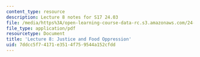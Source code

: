 ```yaml
---
content_type: resource
description: Lecture 8 notes for S17 24.03
file: /media/https%3A/open-learning-course-data-rc.s3.amazonaws.com/24-03-good-food-ethics-and-politics-of-food-spring-2017/7ddcc5f74171e3514f759544a152cfdd_MIT24_03S17_lec08.pdf
file_type: application/pdf
resourcetype: Document
title: 'Lecture 8: Justice and Food Oppression'
uid: 7ddcc5f7-4171-e351-4f75-9544a152cfdd
---
```

